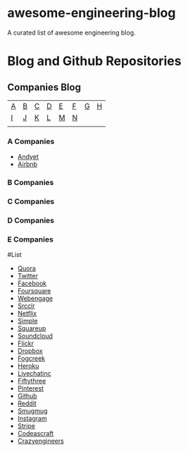 # awesome-engineering-blog
A curated list of awesome engineering blog.

# Blog and Github Repositories

## Companies Blog

|   	|   	|   	|   	|   	|   	|   	|   	|
|---	|---	|---	|---	|---	|---	|---	|---	|
|  [A](#a-companies) 	|  [B](#b-companies) 	|  [C](#c-companies) 	|  [D](#d-cpmpanies) 	|  [E](#e-companies) 	|  [F](#f-companies) 	|  [G](#g-companies)  	|  [H](#h-companies) 	|
|  [I](#i-companies) 	|  [J](#j-companies) 	|  [K](#k-companies) 	|  [L](#l-companies) 	|  [M](#m-companies) 	|  [N](#n-companies) 	|   	|   	|
|   	|   	|   	|   	|   	|   	|   	|   	|




### A Companies
- [Andyet](https://blog.andyet.com/)
- [Airbnb](http://nerds.airbnb.com/)

### B Companies

### C Companies

### D Companies

### E Companies


#List
- [Quora](https://engineering.quora.com/)
- [Twitter](https://engineering.twitter.com/)
- [Facebook](https://www.facebook.com/Engineering)
- [Foursquare](http://engineering.foursquare.com/)
- [Webengage](http://engineering.webengage.com/)
- [Srcclr](https://blog.srcclr.com/)
- [Netflix](http://techblog.netflix.com/)
- [Simple](https://www.simple.com/engineering)
- [Squareup](https://corner.squareup.com/)
- [Soundcloud](https://developers.soundcloud.com/blog/)
- [Flickr](http://code.flickr.net/)
- [Dropbox](https://blogs.dropbox.com/tech/)
- [Fogcreek](http://blog.fogcreek.com/)
- [Heroku](https://engineering.heroku.com/)
- [Livechatinc](https://developers.livechatinc.com/blog/)
- [Fiftythree](http://making.fiftythree.com/)
- [Pinterest](https://engineering.pinterest.com/)
- [Github](https://github.com/blog/category/engineering)
- [Reddit](http://www.redditblog.com/)
- [Smugmug](http://don.blogs.smugmug.com/)
- [Instagram](http://instagram-engineering.tumblr.com/)
- [Stripe](https://stripe.com/blog)
- [Codeascraft](https://codeascraft.com/)
- [Crazyengineers](http://www.crazyengineers.com/)

